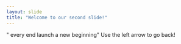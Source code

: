 ```yaml
---
layout: slide
title: "Welcome to our second slide!"
---
```

" every end launch a new beginning"
Use the left arrow to go back!
